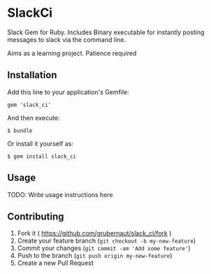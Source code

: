 # SlackCi

Slack Gem for Ruby. Includes Binary executable for instantly posting messages to slack via
the command line. 

Aims as a learning project. Patience required

## Installation

Add this line to your application's Gemfile:

    gem 'slack_ci'

And then execute:

    $ bundle

Or install it yourself as:

    $ gem install slack_ci

## Usage

TODO: Write usage instructions here

## Contributing

1. Fork it ( https://github.com/grubernaut/slack_ci/fork )
2. Create your feature branch (`git checkout -b my-new-feature`)
3. Commit your changes (`git commit -am 'Add some feature'`)
4. Push to the branch (`git push origin my-new-feature`)
5. Create a new Pull Request
